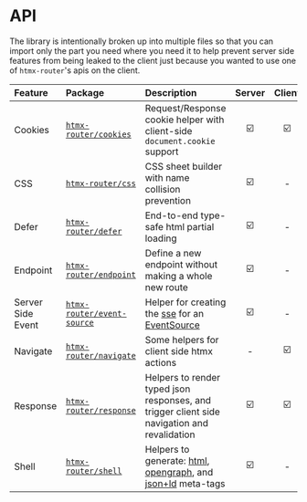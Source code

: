 # API

The library is intentionally broken up into multiple files so that you can import only the part you need where you need it to help prevent server side features from being leaked to the client just because you wanted to use one of `htmx-router`'s apis on the client.

| Feature           | Package | Description | Server | Client |
| :-                | :-      | :-          |  :-:   |  :-:   |
| Cookies           | [`htmx-router/cookies`](./cookie.md)            | Request/Response cookie helper with client-side `document.cookie` support | ☑️ | ☑️ |
| CSS               | [`htmx-router/css`](./css.md)                   | CSS sheet builder with name collision prevention | ☑️ | - |
| Defer             | [`htmx-router/defer`](./defer.md)               | End-to-end type-safe html partial loading | ☑️ | - |
| Endpoint          | [`htmx-router/endpoint`](./endpoint.md)         | Define a new endpoint without making a whole new route | ☑️ | - |
| Server Side Event | [`htmx-router/event-source`](./event-source.md) | Helper for creating the [sse](https://developer.mozilla.org/en-US/docs/Web/API/Server-sent_events/Using_server-sent_events) for an [EventSource](https://developer.mozilla.org/en-US/docs/Web/API/EventSource) | ☑️ | - |
| Navigate          | [`htmx-router/navigate`](./navigate.md) | Some helpers for client side htmx actions | - | ☑️ |
| Response          | [`htmx-router/response`](./response.md) | Helpers to render typed json responses, and trigger client side navigation and revalidation | ☑️ | ☑️ |
| Shell             | [`htmx-router/shell`](./shell.md) | Helpers to generate: [html](https://developer.mozilla.org/en-US/docs/Web/HTML/Element/meta), [opengraph](https://ogp.me/), and [json+ld](https://json-ld.org/) meta-tags | ☑️ | - |
